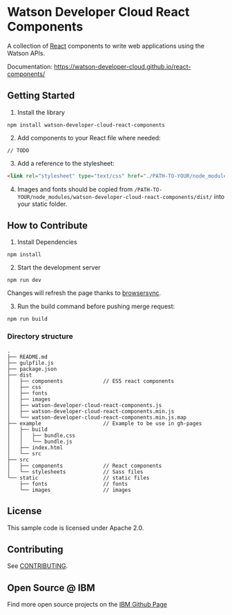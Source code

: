 # Watson Developer Cloud React Components
A collection of [React](https://facebook.github.io/react/) components to write web applications using the Watson APIs.

Documentation: https://watson-developer-cloud.github.io/react-components/

## Getting Started

1. Install the library

  ```
  npm install watson-developer-cloud-react-components
  ```

2. Add components to your React file where needed:

  ```
  // TODO
  ```

3. Add a reference to the stylesheet:

```html
<link rel="stylesheet" type="text/css" href="./PATH-TO-YOUR/node_modules/watson-developer-cloud-react-components/dist/watson-developer-cloud-react-components.min.css">
```

4. Images and fonts should be copied from `/PATH-TO-YOUR/node_modules/watson-developer-cloud-react-components/dist/` into your static folder.

## How to Contribute

1. Install Dependencies

  ```
  npm install
  ```

2. Start the development server

  ```
  npm run dev
  ```
  Changes will refresh the page thanks to [browsersync](https://www.browsersync.io).


3. Run the build command before pushing merge request:

  ```
  npm run build
  ```

### Directory structure

```
.
├── README.md
├── gulpfile.js
├── package.json
├── dist
│   ├── components             // ES5 react components
│   ├── css
│   ├── fonts
│   ├── images
│   ├── watson-developer-cloud-react-components.js
│   ├── watson-developer-cloud-react-components.min.js
│   └── watson-developer-cloud-react-components.min.js.map
├── example                    // Example to be use in gh-pages
│   ├── build
│   │   ├── bundle.css
│   │   └── bundle.js
│   ├── index.html
│   └── src
├── src
│   ├── components             // React components
│   └── stylesheets            // Sass files
└── static                     // static files
    ├── fonts                  // fonts
    └── images                 // images

```
## License

  This sample code is licensed under Apache 2.0.

## Contributing

  See [CONTRIBUTING](.github/CONTRIBUTING.md).

## Open Source @ IBM
  Find more open source projects on the [IBM Github Page](http://ibm.github.io/)
